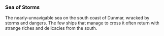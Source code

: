 ### Sea of Storms

The nearly-unnavigable sea on the south coast of Dunmar, wracked by storms and dangers. The few ships that manage to cross it often return with strange riches and delicacies from the south. 
